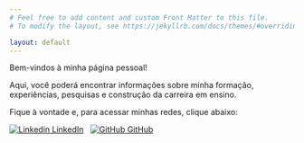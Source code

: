 ```yaml
---
# Feel free to add content and custom Front Matter to this file.
# To modify the layout, see https://jekyllrb.com/docs/themes/#overriding-theme-defaults

layout: default
---
```



<p align="center">

Bem-vindos à minha página pessoal! 

Aqui, você poderá encontrar informações sobre minha formação, experiências, pesquisas e construção da carreira em ensino. 

Fique à vontade e, para acessar minhas redes, clique abaixo:

[![Linkedin](https://i.stack.imgur.com/gVE0j.png) LinkedIn](https://www.linkedin.com/)
&nbsp;
[![GitHub](https://i.stack.imgur.com/tskMh.png) GitHub](https://github.com/)
